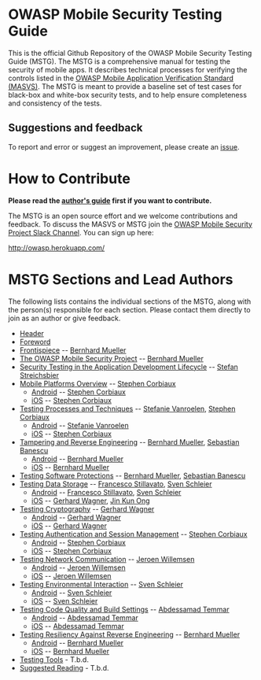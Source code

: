 # OWASP Mobile Security Testing Guide

This is the official Github Repository of the OWASP Mobile Security Testing Guide (MSTG). The MSTG is a comprehensive manual for testing the security of mobile apps. It describes technical processes for verifying the controls listed in the [OWASP Mobile Application Verification Standard (MASVS)](https://github.com/OWASP/owasp-masvs). The MSTG is meant to provide a baseline set of test cases for black-box and white-box security tests, and to help ensure completeness and consistency of the tests.

## Suggestions and feedback

To report and error or suggest an improvement, please create an [issue](https://github.com/b-mueller/owasp-mstg/issues).

# How to Contribute

**Please read the [author's guide](https://github.com/b-mueller/owasp-mstg/blob/master/authors_guide.md) first if you want to contribute.**

The MSTG is an open source effort and we welcome contributions and feedback. To discuss the MASVS or MSTG join the [OWASP Mobile Security Project Slack Channel](https://owasp.slack.com/messages/project-mobile_omtg/details/). You can sign up here:

http://owasp.herokuapp.com/

# MSTG Sections and Lead Authors

The following lists contains the individual sections of the MSTG, along with the person(s) responsible for each section. Please contact them directly to join as an author or give feedback.

* [Header](Document/0x00-Header.md)
* [Foreword](Document/0x01-Foreword.md)
* [Frontispiece](Document/0x02-Frontispiece.md) -- [Bernhard Mueller](https://github.com/b-mueller)
* [The OWASP Mobile Security Project](Document/0x03-The-OWASP-Mobile-Security-Project.md) -- [Bernhard Mueller](https://github.com/b-mueller)
* [Security Testing in the Application Development Lifecycle](Document/0x03a-Security-Testing-SDLC.md) -- [Stefan Streichsbier](https://github.com/streichsbaer)
* [Mobile Platforms Overview](Document/0x04-Mobile-Platfoms-Overview.md)  --  [Stephen Corbiaux](https://github.com/stephenreda)
    * [Android](Document/0x04a-Android.md) -- [Stephen Corbiaux](https://github.com/stephenreda)
    * [iOS](Document/0x04b-iOS.md) -- [Stephen Corbiaux](https://github.com/stephenreda)
* [Testing Processes and Techniques](Document/0x05-Testing-Processes-and-Techniques.md) -- [Stefanie Vanroelen](https://github.com/grumpysnowwhite), [Stephen Corbiaux](https://github.com/stephenreda)
    * [Android](Document/0x05a-Testing-Process-and-Techniques-Android.md) -- [Stefanie Vanroelen](https://github.com/grumpysnowwhite)
    * [iOS](Document/0x05b-Testing-Process-and-Techniques-iOS.md) -- [Stephen Corbiaux](https://github.com/stephenreda)
* [Tampering and Reverse Engineering](Document/0x06-Reverse-Engineering-and-Tampering.md) -- [Bernhard Mueller](https://github.com/b-mueller), [Sebastian Banescu](https://github.com/banescusebi)
    * [Android](Document/0x06a-Reverse-Engineering-and-Tampering-Android.md) -- [Bernhard Mueller](https://github.com/b-mueller)
    * [iOS](Document/0x06b-Reverse-Engineering-and-Tampering-iOS.md) -- [Bernhard Mueller](https://github.com/b-mueller)
* [Testing Software Protections](Document/0x07-Testing-Software-Protections.md) -- [Bernhard Mueller](https://github.com/b-mueller), [Sebastian Banescu](https://github.com/banescusebi)
* [Testing Data Storage](Document/Testcases/0x00_OMTG-DATAST.md) -- [Francesco Stillavato](https://github.com/litsnarf), [Sven Schleier](https://github.com/sushi2k)
    * [Android](Document/Testcases/0x00a_OMTG-DATAST_Android.md) -- [Francesco Stillavato](https://github.com/litsnarf), [Sven Schleier](https://github.com/sushi2k)
    * [iOS](Document/Testcases/0x00b_OMTG-DATAST_iOS.md) -- [Gerhard Wagner](https://github.com/thec00n), [Jin Kun Ong](https://github.com/jinkunong)
* [Testing Cryptography](Document/Testcases/0x01_OMTG-CRYPTO.md) --  [Gerhard Wagner](https://github.com/thec00n)
    * [Android](Document/Testcases/0x01a_OMTG-CRYPTO_Android.md) --  [Gerhard Wagner](https://github.com/thec00n)
    * [iOS](Document/Testcases/0x01b_OMTG-CRYPTO_iOS.md) --  [Gerhard Wagner](https://github.com/thec00n)
* [Testing Authentication and Session Management](Document/Testcases/0x02-OMTG-AUTH.md) -- [Stephen Corbiaux](https://github.com/stephenreda)
    * [Android](Document/Testcases/0x02-OMTG-AUTH_Android.md) -- [Stephen Corbiaux](https://github.com/stephenreda)
    * [iOS](Document/Testcases/0x02-OMTG-AUTH_.md) -- [Stephen Corbiaux](https://github.com/stephenreda)
* [Testing Network Communication](Document/Testcases/0x03_OMTG-NET.md) -- [Jeroen Willemsen](https://github.com/commjoen)
    * [Android](Document/Testcases/0x03a_OMTG-NET_Android.md) -- [Jeroen Willemsen](https://github.com/commjoen)
    * [iOS](Document/Testcases/0x03b_OMTG-NET_iOS.md) -- [Jeroen Willemsen](https://github.com/commjoen)
* [Testing Environmental Interaction](Document/0x04_OMTG-ENV.md) -- [Sven Schleier](https://github.com/sushi2k)
    * [Android](Document/Testcases/0x04a_OMTG-ENV_Android.md) -- [Sven Schleier](https://github.com/sushi2k)
    * [iOS](Document/Testcases/0x04b_OMTG-ENV_iOS.md) -- [Sven Schleier](https://github.com/sushi2k)
* [Testing Code Quality and Build Settings](Document/Testcases/0x05_OMTG-CODE.md) -- [Abdessamad Temmar](https://github.com/TmmmmmR)
    * [Android](Document/Testcases/0x05a_OMTG-CODE_Android.md) -- [Abdessamad Temmar](https://github.com/TmmmmmR)
    * [iOS](Document/Testcases/0x05a_OMTG-CODE_Android.md) -- [Abdessamad Temmar](https://github.com/TmmmmmR)
* [Testing Resiliency Against Reverse Engineering](Document/Testcases/0x06_OMTG-RARE.md) -- [Bernhard Mueller](https://github.com/b-mueller)
    * [Android](Document/Testcases/0x06a_OMTG-RARE_Android.md) -- [Bernhard Mueller](https://github.com/b-mueller)
    * [iOS](Document/Testcases/0x06b_OMTG-RARE_iOS.md) -- [Bernhard Mueller](https://github.com/b-mueller)
* [Testing Tools](Document/0x08-Testing-Tools.md) - T.b.d.
* [Suggested Reading](Document/0x09-Suggested-Reading.md) - T.b.d.
